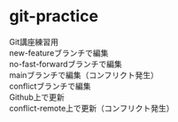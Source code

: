 # git-practice
Git講座練習用  
new-featureブランチで編集  
no-fast-forwardブランチで編集  
mainブランチで編集（コンフリクト発生）  
conflictブランチで編集  
Github上で更新  
conflict-remote上で更新（コンフリクト発生）  
